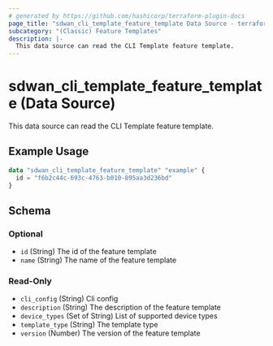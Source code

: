 ```yaml
---
# generated by https://github.com/hashicorp/terraform-plugin-docs
page_title: "sdwan_cli_template_feature_template Data Source - terraform-provider-sdwan"
subcategory: "(Classic) Feature Templates"
description: |-
  This data source can read the CLI Template feature template.
---
```


# sdwan_cli_template_feature_template (Data Source)

This data source can read the CLI Template feature template.

## Example Usage

```terraform
data "sdwan_cli_template_feature_template" "example" {
  id = "f6b2c44c-693c-4763-b010-895aa3d236bd"
}
```

<!-- schema generated by tfplugindocs -->
## Schema

### Optional

- `id` (String) The id of the feature template
- `name` (String) The name of the feature template

### Read-Only

- `cli_config` (String) Cli config
- `description` (String) The description of the feature template
- `device_types` (Set of String) List of supported device types
- `template_type` (String) The template type
- `version` (Number) The version of the feature template
